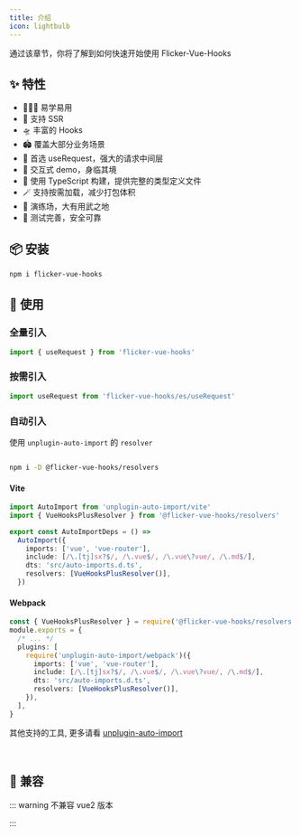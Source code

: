 ```yaml
---
title: 介绍
icon: lightbulb
---
```


通过该章节，你将了解到如何快速开始使用 Flicker-Vue-Hooks

## ✨ 特性

- 🏄🏼‍♂️ 易学易用
- 🔋 支持 SSR
- 🛸 丰富的 Hooks
- 🏟️ 覆盖大部分业务场景
- 🦾 首选 useRequest，强大的请求中间层
- 🎪 交互式 demo，身临其境
- 🎯 使用 TypeScript 构建，提供完整的类型定义文件
- 🪄 支持按需加载，减少打包体积
- 🤺 演练场，大有用武之地
- 🔐 测试完善，安全可靠

## 📦 安装

```bash
npm i flicker-vue-hooks
```

## 🔨 使用

### 全量引入

```typescript
import { useRequest } from 'flicker-vue-hooks'
```

### 按需引入

```typescript
import useRequest from 'flicker-vue-hooks/es/useRequest'
```

### 自动引入

使用 `unplugin-auto-import` 的 `resolver`

```bash

npm i -D @flicker-vue-hooks/resolvers

```

#### Vite

```typescript
import AutoImport from 'unplugin-auto-import/vite'
import { VueHooksPlusResolver } from '@flicker-vue-hooks/resolvers'

export const AutoImportDeps = () =>
  AutoImport({
    imports: ['vue', 'vue-router'],
    include: [/\.[tj]sx?$/, /\.vue$/, /\.vue\?vue/, /\.md$/],
    dts: 'src/auto-imports.d.ts',
    resolvers: [VueHooksPlusResolver()],
  })
```

#### Webpack

```typescript
const { VueHooksPlusResolver } = require('@flicker-vue-hooks/resolvers')
module.exports = {
  /* ... */
  plugins: [
    require('unplugin-auto-import/webpack')({
      imports: ['vue', 'vue-router'],
      include: [/\.[tj]sx?$/, /\.vue$/, /\.vue\?vue/, /\.md$/],
      dts: 'src/auto-imports.d.ts',
      resolvers: [VueHooksPlusResolver()],
    }),
  ],
}
```

其他支持的工具, 更多请看 [unplugin-auto-import](https://github.com/antfu/unplugin-auto-import)

<br />

## 🧩 兼容

::: warning 不兼容 vue2 版本

:::

